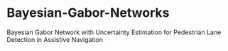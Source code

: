 # Bayesian-Gabor-Networks
Bayesian Gabor Network with Uncertainty Estimation for Pedestrian Lane Detection in Assistive Navigation
